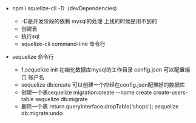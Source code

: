 -   npm i squelize-cli -D（devDependencies)
    -   -D是开发阶段的依赖 mysql的处理 上线的时候是用不到的
    -   创建表
    -   执行sql
    -   squelize-cli command-line 命令行

-   sequelize 命令行
    -   1.sequelize init 初始化数据库mysql的工作目录 config.json 可以配置端口 账户名
    -   sequelize db:create 可以创建一个应经在config.json配置好的数据库
    -   创建一个表sequelize migration:create --name create create-users-table     sequelize db:migrate
    -   删除一个表 return queryInterface.dropTable('shops');   sequelize db:migrate:undo
